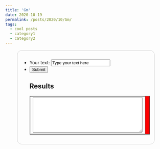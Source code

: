 ```yaml
---
title: 'Gm'
date: 2020-10-19
permalink: /posts/2020/10/Gm/
tags:
  - cool posts
  - category1
  - category2
---
```

<html>
  <style>
    form {
  /* Center the form on the page */
  margin: 0 auto;
  width: 400px;
  /* Form outline */
  padding: 1em;
  border: 1px solid #CCC;
  border-radius: 1em;
}

ul {
  list-style: none;
  padding: 0;
  margin: 0;
}

form li + li {
  margin-top: 1em;
}

label {
  /* Uniform size & alignment */
  display: inline-block;
  width: 90px;
  text-align: right;
}

input, 
textarea {
  /* To make sure that all text fields have the same font settings
     By default, textareas have a monospace font */
  font: 1em sans-serif;

  /* Uniform text field size */
  width: 300px;
  box-sizing: border-box;

  /* Match form field borders */
  border: 1px solid #999;
}

input:focus, 
textarea:focus {
  /* Additional highlight for focused elements */
  border-color: #000;
}

textarea {
  /* Align multiline text fields with their labels */
  vertical-align: top;

  /* Provide space to type some text */
  height: 5em;
}

.button {
  /* Align buttons with the text fields */
  padding-left: 90px; /* same size as the label elements */
}

button {
  /* This extra margin represent roughly the same space as the space
     between the labels and their text fields */
  margin-left: .5em;
}
</style>
<form action = '/guessgender/' method="post">
<ul>
  <li>
    <label for="txt">Your text:</label>
    <input type="text" id="txt" name="sample" value = "Type your text here">
  </li>
  <li class="button">
    <button type="submit">Submit</button>
  </li>
  <a name="Results"><H2>Results</H2></a>
  <table border=1 bgcolor=red><tr>
  <td colspan=2 bgcolor=white>
  <center>
  <textarea name="Results" rows=7 cols=40 wrap=on readonly value= result></textarea>
  </center>
  <tr>
  </table>

